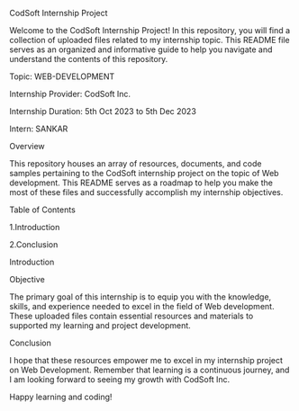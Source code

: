 CodSoft Internship Project 

Welcome to the CodSoft Internship Project! In this repository, you will find a collection of uploaded files related to my internship topic. 
This README file serves as an organized and informative guide to help you navigate and understand the contents of this repository.

Topic: WEB-DEVELOPMENT

Internship Provider: CodSoft Inc.

Internship Duration: 5th Oct 2023 to 5th Dec 2023

Intern: SANKAR

Overview

This repository houses an array of resources, documents, and code samples pertaining to the CodSoft internship project on the topic of Web development.
This README serves as a roadmap to help you make the most of these files and successfully accomplish my internship objectives.

Table of Contents

1.Introduction

2.Conclusion

Introduction

Objective

The primary goal of this internship is to equip you with the knowledge, skills, and experience needed to excel in the field of Web development. 
These uploaded files contain essential resources and materials to supported my learning and project development.

Conclusion

I hope that these resources empower me to excel in my internship project on Web Development.
Remember that learning is a continuous journey, and I am looking forward to seeing my growth  with CodSoft Inc.

Happy learning and coding!
